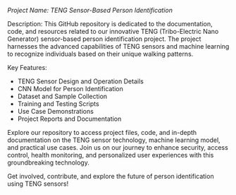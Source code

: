 *Project Name: TENG Sensor-Based Person Identification*

Description:
This GitHub repository is dedicated to the documentation, code, and resources related to our innovative TENG (Tribo-Electric Nano Generator) sensor-based person identification project. The project harnesses the advanced capabilities of TENG sensors and machine learning to recognize individuals based on their unique walking patterns.

Key Features:
- TENG Sensor Design and Operation Details
- CNN Model for Person Identification
- Dataset and Sample Collection
- Training and Testing Scripts
- Use Case Demonstrations
- Project Reports and Documentation

Explore our repository to access project files, code, and in-depth documentation on the TENG sensor technology, machine learning model, and practical use cases. Join us on our journey to enhance security, access control, health monitoring, and personalized user experiences with this groundbreaking technology.

Get involved, contribute, and explore the future of person identification using TENG sensors!
